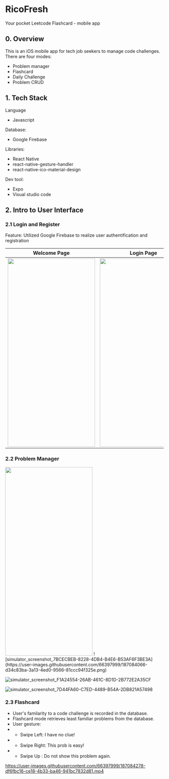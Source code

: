 # RicoFresh
Your pocket Leetcode Flashcard - mobile app

## 0. Overview
This is an iOS mobile app for tech job seekers to manage code challenges. There are four modes: 
- Problem manager
- Flashcard
- Daily Challenge
- Problem CRUD


## 1. Tech Stack
Language
- Javascript

Database:
- Google Firebase

Libraries: 
- React Native
- react-native-gesture-handler
- react-native-ico-material-design

Dev tool:
- Expo
- Visual studio code

## 2. Intro to User Interface
### 2.1 Login and Register
Feature: Utilized Google Firebase to realize user authentification and registration

| Welcome Page  | Login Page | Register Page |
| ------------- | ------------- |------------- |
| <img src="https://user-images.githubusercontent.com/66397999/187083367-c9869482-24df-4b26-bd5e-fe9b1a959415.png" width="277" height="600"/>  | <img src="https://user-images.githubusercontent.com/66397999/187083373-dce227ac-e2df-440d-83fc-64c4eedabd67.png" width="277" height="600"/>  | <img src="https://user-images.githubusercontent.com/66397999/187083376-9401b800-2371-4a59-b6d3-1a5f51a5753a.png" width="277" height="600"/>  | 

### 2.2 Problem Manager

<img src="https://user-images.githubusercontent.com/66397999/187083367-c9869482-24df-4b26-bd5e-fe9b1a959415.png" width="277" height="600"/>
![simulator_screenshot_7BCECBEB-8228-4DB4-B4E6-B53AF6F3BE3A](https://user-images.githubusercontent.com/66397999/187084066-d34c83ba-3a13-4ed0-9566-81ccc94f325e.png)

![simulator_screenshot_F1A24554-26AB-461C-8D1D-2B772E2A35CF](https://user-images.githubusercontent.com/66397999/187084093-46fa1e58-cfe6-425d-aca5-cab4cff250f2.png)

![simulator_screenshot_7D44FA60-C7ED-4489-B54A-2DB821A57498](https://user-images.githubusercontent.com/66397999/187084105-fed772eb-dcbe-4484-8338-a958a5bc3f60.png)


### 2.3 Flashcard
- User's familarity to a code challenge is recorded in the database. 
- Flashcard mode retrieves least familiar problems from the database. 
- User gesture: 
- - Swipe Left: I have no clue!
- - Swipe Right: This prob is easy!
- - Swipe Up : Do not show this problem again. 






https://user-images.githubusercontent.com/66397999/187084278-df6fbc16-ce18-4b33-ba46-941bc7832d81.mp4



